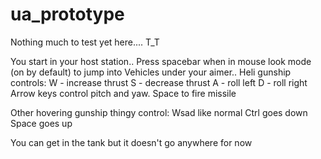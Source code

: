 # ua_prototype

Nothing much to test yet here.... T_T

You start in your host station.. Press spacebar when in mouse look mode (on by default) to jump into
Vehicles under your aimer.. 
Heli gunship controls:
W - increase thrust
S - decrease thrust
A - roll left
D - roll right
Arrow keys control pitch and yaw. 
Space to fire missile

Other hovering gunship thingy control:
Wsad like normal
Ctrl goes down
Space goes up

You can get in the tank but it doesn't go anywhere for now
